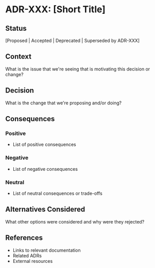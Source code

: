 # ADR-XXX: [Short Title]

## Status

[Proposed | Accepted | Deprecated | Superseded by ADR-XXX]

## Context

What is the issue that we're seeing that is motivating this decision or change?

## Decision

What is the change that we're proposing and/or doing?

## Consequences

### Positive

- List of positive consequences

### Negative

- List of negative consequences

### Neutral

- List of neutral consequences or trade-offs

## Alternatives Considered

What other options were considered and why were they rejected?

## References

- Links to relevant documentation
- Related ADRs
- External resources